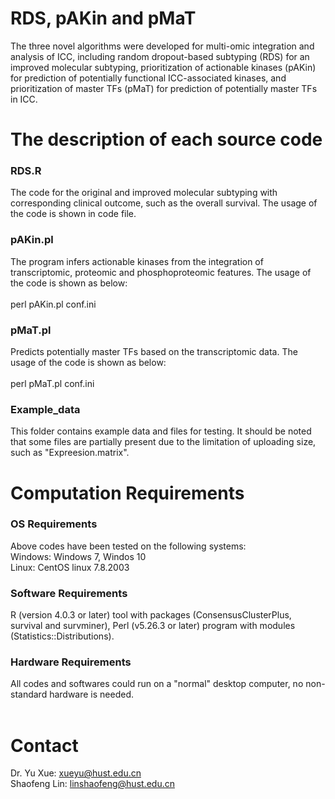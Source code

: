 # RDS, pAKin and pMaT
The three novel algorithms were developed for multi-omic integration and analysis of ICC, including random dropout-based subtyping (RDS) for an improved molecular subtyping, prioritization of actionable kinases (pAKin) for prediction of potentially functional ICC-associated kinases, and prioritization of master TFs (pMaT) for prediction of potentially master TFs in ICC.
<br>

# The description of each source code
### RDS.R
The code for the original and improved molecular subtyping with corresponding clinical outcome, such as the overall survival. The usage of the code is shown in code file.
<br>

### pAKin.pl
The program infers actionable kinases from the integration of transcriptomic, proteomic and phosphoproteomic features. The usage of the code is shown as below: <br><br>
perl pAKin.pl conf.ini
<br>

### pMaT.pl
Predicts potentially master TFs based on the transcriptomic data. The usage of the code is shown as below: <br><br>
perl pMaT.pl conf.ini
<br>

### Example_data
This folder contains example data and files for testing. It should be noted that some files are partially present due to the limitation of uploading size, such as "Expreesion.matrix".

# Computation Requirements
### OS Requirements
Above codes have been tested on the following systems: <br>
Windows: Windows 7, Windos 10<br>
Linux: CentOS linux 7.8.2003

### Software Requirements
R (version 4.0.3 or later) tool with packages (ConsensusClusterPlus, survival and survminer), Perl (v5.26.3 or later) program with modules (Statistics::Distributions).

### Hardware Requirements
All codes and softwares could run on a "normal" desktop computer, no non-standard hardware is needed.<br>
<br>

# Contact
Dr. Yu Xue: xueyu@hust.edu.cn<br>
Shaofeng Lin: linshaofeng@hust.edu.cn

